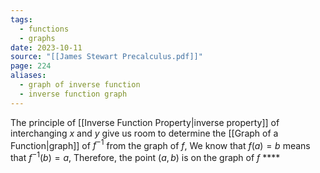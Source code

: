 ```yaml
---
tags:
  - functions
  - graphs
date: 2023-10-11
source: "[[James Stewart Precalculus.pdf]]"
page: 224
aliases:
  - graph of inverse function
  - inverse function graph
---
```

The principle of [[Inverse Function Property|inverse property]] of interchanging $x$ and $y$ give us room to determine the [[Graph of a Function|graph]] of $f^{-1}$ from the graph of $f$, We know that $f(a) = b$ means that $f^{-1}(b) = a$, Therefore, the point $(a,b)$ is on the graph of $f$ ****
